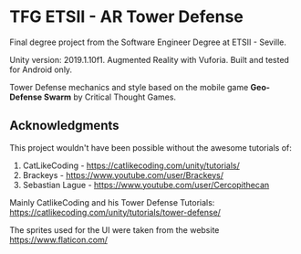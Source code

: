 
# TFG ETSII - AR Tower Defense
Final degree project from the Software Engineer Degree at ETSII - Seville.

Unity version: 2019.1.10f1.
Augmented Reality with Vuforia.
Built and tested for Android only.

Tower Defense mechanics and style based on the mobile game **Geo-Defense Swarm** by Critical Thought Games.

## Acknowledgments
This project wouldn't have been possible without the awesome tutorials of:

 1. CatLikeCoding - https://catlikecoding.com/unity/tutorials/
 2. Brackeys - https://www.youtube.com/user/Brackeys/
 3. Sebastian Lague - https://www.youtube.com/user/Cercopithecan

Mainly CatlikeCoding and his Tower Defense Tutorials:
https://catlikecoding.com/unity/tutorials/tower-defense/

The sprites used for the UI were taken from the website https://www.flaticon.com/

